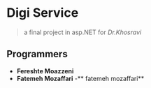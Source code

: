 # Digi Service 

> a final project in asp.NET for *Dr.Khosravi*

## Programmers
- **Fereshte Moazzeni**
- **Fatemeh Mozaffari**
-** fatemeh mozaffari**
